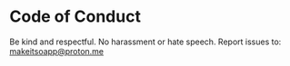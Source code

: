 # Code of Conduct

Be kind and respectful. No harassment or hate speech.
Report issues to: makeitsoapp@proton.me